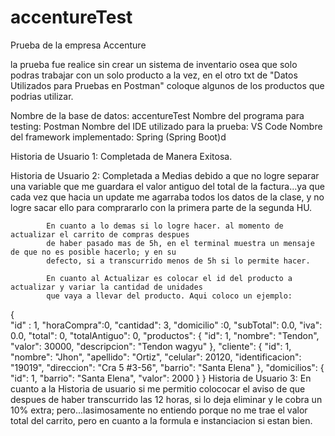 # accentureTest
Prueba de la empresa Accenture

la prueba fue realice sin crear un sistema de inventario osea que solo podras trabajar con un solo producto a la vez, en el 
otro txt de "Datos Utilizados para Pruebas en Postman" coloque algunos de los productos que podrias utilizar.

Nombre de la base de datos: accentureTest
Nombre del programa para testing: Postman
Nombre del IDE utilizado para la prueba: VS Code 
Nombre del framework implementado: Spring (Spring Boot)d

Historia de Usuario 1: Completada de Manera Exitosa.

Historia de Usuario 2: Completada a Medias debido a que no logre separar una variable que me guardara el valor antiguo
			del total de la factura...ya que cada vez que hacia un update me agarraba todos los datos de la
			clase, y no logre sacar ello para comprararlo con la primera parte de la segunda HU.
			
			En cuanto a lo demas si lo logre hacer. al momento de actualizar el carrito de compras despues 
			de haber pasado mas de 5h, en el terminal muestra un mensaje de que no es posible hacerlo; y en su
			defecto, si a transcurrido menos de 5h si lo permite hacer.

			En cuanto al Actualizar es colocar el id del producto a actualizar y variar la cantidad de unidades
			que vaya a llevar del producto. Aqui coloco un ejemplo:

{  
    "id" : 1,
    "horaCompra":0,
    "cantidad": 3,
    "domicilio" :0,
    "subTotal": 0.0,
    "iva": 0.0,
    "total": 0,
    "totalAntiguo": 0,
    "productos": {
        "id": 1,
        "nombre": "Tendon",
        "valor": 30000,
        "descripcion": "Tendon wagyu"
    },
    "cliente": {
        "id": 1,
        "nombre": "Jhon",
        "apellido": "Ortiz",
        "celular": 20120,
        "identificacion": "19019",
        "direccion": "Cra 5 #3-56",
        "barrio": "Santa Elena"
    },
    "domicilios": {
        "id": 1,
        "barrio": "Santa Elena",
        "valor": 2000
    }
}
Historia de Usuario 3: En cuanto a la Historia de usuario si me permitio colococar el aviso de que despues de haber transcurrido
			las 12 horas, si lo deja eliminar y le cobra un 10% extra; pero...lasimosamente no entiendo porque no me 
			trae el valor total del carrito, pero en cuanto a la formula e instanciacion si estan bien.
